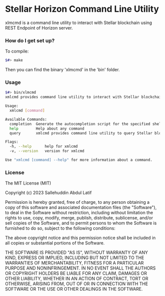 # Stellar Horizon Command Line Utility #

xlmcmd is a command line utility to interact with Stellar blockchain using REST Endpoint of Horizon server.

### How do I get set up? ###

To compile:

```bash
$#> make
```
Then you can find the binary 'xlmcmd' in the 'bin' folder.

### Usage ###

```bash
$#> bin/xlmcmd
xmlcmd provides command line utility to interact with Stellar blockchain based on the given options as parameters.

Usage:
  xmlcmd [command]

Available Commands:
  completion  Generate the autocompletion script for the specified shell
  help        Help about any command
  query       xmlcmd provides command line utility to query Stellar blockchain

Flags:
  -h, --help      help for xmlcmd
  -v, --version   version for xmlcmd

Use "xmlcmd [command] --help" for more information about a command.
```

### License ###

The MIT License (MIT)

Copyright (c) 2023 Sallehuddin Abdul Latif

Permission is hereby granted, free of charge, to any person obtaining a copy
of this software and associated documentation files (the "Software"), to deal
in the Software without restriction, including without limitation the rights
to use, copy, modify, merge, publish, distribute, sublicense, and/or sell
copies of the Software, and to permit persons to whom the Software is
furnished to do so, subject to the following conditions:

The above copyright notice and this permission notice shall be included in all
copies or substantial portions of the Software.

THE SOFTWARE IS PROVIDED "AS IS", WITHOUT WARRANTY OF ANY KIND, EXPRESS OR
IMPLIED, INCLUDING BUT NOT LIMITED TO THE WARRANTIES OF MERCHANTABILITY,
FITNESS FOR A PARTICULAR PURPOSE AND NONINFRINGEMENT. IN NO EVENT SHALL THE
AUTHORS OR COPYRIGHT HOLDERS BE LIABLE FOR ANY CLAIM, DAMAGES OR OTHER
LIABILITY, WHETHER IN AN ACTION OF CONTRACT, TORT OR OTHERWISE, ARISING FROM,
OUT OF OR IN CONNECTION WITH THE SOFTWARE OR THE USE OR OTHER DEALINGS IN THE
SOFTWARE.
